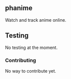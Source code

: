 ## phanime

Watch and track anime online.

## Testing

No testing at the moment.

### Contributing

No way to contribute yet.

